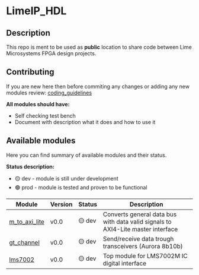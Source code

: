 # LimeIP_HDL

## Description
This repo is ment to be used as **public** location to share code between Lime Microsystems FPGA design projects. 

## Contributing
If you are new here then before commiting any changes or adding any new modules review:
 [coding_guidelines](https://github.com/myriadrf/LimeIP_HDL/blob/main/doc/coding_guidelines.md)

**All modules should have:**
- Self checking test bench
- Document with description what it does and how to use it

## Available modules
Here you can find summary of available modules and their status. <br>

**Status description:** <br>
- :yellow_circle: dev  - module is still under development <br>
- :green_circle: prod - module is tested and proven to be functional

| Module | Version | Status | Description |
| ---  | --- | --- | --- |
|[m_to_axi_lite](https://github.com/myriadrf/LimeIP_HDL/tree/main/m_to_axi_lite)| v0.0 | :yellow_circle: dev | Converts general data bus with data valid signals to AXI4-Lite master interface |
|[gt_channel](https://github.com/myriadrf/LimeIP_HDL/tree/main/gt_channel)| v0.0 | :yellow_circle: dev | Send/receive data trough transceivers (Aurora 8b10b) |
|[lms7002](https://github.com/myriadrf/LimeIP_HDL/tree/main/lms7002)| v0.0 | :yellow_circle: dev | Top module for LMS7002M IC digital interface |

